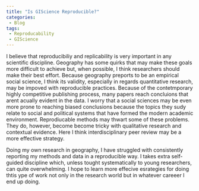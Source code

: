 ```yaml
---
title: "Is GIScience Reproducible?"
categories:
 - Blog
tags:
 - Reproducability
 - GIScience
---
```


I believe that reproducibiliy and replicability is very important in any scientific discipline. Geography has some quirks that may make these goals more difficult to achieve but, when possible, I think researchers should make their best effort. Because geography preports to be an empirical social science, I think its validity, especially in regards quantitative research, may be impoved with reproducible practices. Because of the contetmporary highly competitive publishing process, many papers reach concluions that arent acually evident in the data. I worry that a social sciences may be even more prone to reaching biased conclusions because the topics they sudy relate to social and political systems that have formed the modern academic environment. Reprodiucable methods may thwart some of these problems. They do, however, become become tricky with qualitative research and contextual evidence. Here I think interdisciplinary peer review may be a more effective strategy.

Doing my own research in geography, I have struggled with consistently reporting my methods and data in a reproducible way. I takes extra self-guided discipline which, unless tought systematically to young researchers, can quite overwhelming. I hope to learn more effecive esrategies for doing thtis ype of work not only in the research world but in whatever careeer I end up doing.
